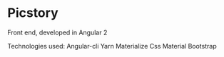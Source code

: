 # Picstory

Front end, developed in Angular 2

Technologies used:
Angular-cli
Yarn
Materialize Css
Material
Bootstrap
